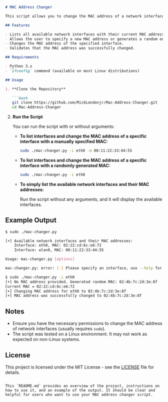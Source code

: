 ```markdown
# MAC Address Changer

This script allows you to change the MAC address of a network interface on a Linux system. You can specify a new MAC address manually or allow the script to generate a random one for you.

## Features

- Lists all available network interfaces with their current MAC addresses.
- Allows the user to specify a new MAC address or generates a random one if none is provided.
- Changes the MAC address of the specified interface.
- Validates that the MAC address was successfully changed.

## Requirements

- Python 3.x
- `ifconfig` command (available on most Linux distributions)

## Usage

1. **Clone the Repository**

   ```bash
   git clone https://github.com/MickLondonjr/Mac-Address-Changer.git
   cd Mac-Address-Changer
   ```

2. **Run the Script**

   You can run the script with or without arguments:

   - **To list interfaces and change the MAC address of a specific interface with a manually specified MAC:**

     ```bash
     sudo ./mac-changer.py -i eth0 -m 00:11:22:33:44:55
     ```

   - **To list interfaces and change the MAC address of a specific interface with a randomly generated MAC:**

     ```bash
     sudo ./mac-changer.py -i eth0
     ```

   - **To simply list the available network interfaces and their MAC addresses:**

     Run the script without any arguments, and it will display the available interfaces.

## Example Output

```bash
$ sudo ./mac-changer.py

[+] Available network interfaces and their MAC addresses:
    Interface: eth0, MAC: 02:22:cd:6c:e6:72
    Interface: wlan0, MAC: 00:11:22:33:44:55

Usage: mac-changer.py [options]

mac-changer.py: error: [-] Please specify an interface, use --help for more info.
```

```bash
$ sudo ./mac-changer.py -i eth0
[+] No MAC address provided. Generated random MAC: 02:4b:7c:2d:3e:8f
Current MAC = 02:22:cd:6c:e6:72
[+] Changing MAC address for eth0 to 02:4b:7c:2d:3e:8f
[+] MAC address was successfully changed to 02:4b:7c:2d:3e:8f
```

## Notes

- Ensure you have the necessary permissions to change the MAC address of network interfaces (usually requires `sudo`).
- The script was tested on a Linux environment. It may not work as expected on non-Linux systems.

## License

This project is licensed under the MIT License - see the [LICENSE](LICENSE) file for details.
```

This `README.md` provides an overview of the project, instructions on how to use it, and an example of the output. It should be clear and helpful for users who want to use your MAC address changer script.
